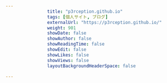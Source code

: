 ---
                title: "p3rception.github.io"
                tags: [個人サイト, ブログ]
                externalUrl: "https://p3rception.github.io/"
                weight: 901
                showDate: false
                showAuthor: false
                showReadingTime: false
                showEdit: false
                showLikes: false
                showViews: false
                layoutBackgroundHeaderSpace: false
                ---

